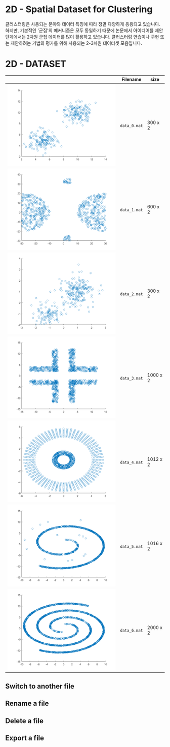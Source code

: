 # 2D - Spatial Dataset for Clustering

클러스터링은 사용되는 분야와 데이터 특징에 따라 정말 다양하게 응용되고 있습니다. 하지만, 기본적인 '군집'의 메커니즘은 모두 동일하기 때문에 논문에서 아이디어를 제안단계에서는 2차원 군집 데이터를 많이 활용하고 있습니다. 클러스터링 연습이나 구현 또는 제안하려는 기법의 평가를 위해 사용되는 2-3차원 데이터셋 모음입니다.


# 2D - DATASET
|                |Filename                            |size                         |
|----------------|-------------------------------|-----------------------------|
|![ex_screenshot](./images/data_0.png)	 	|`data_0.mat`           	| 300 x 2	|                 
|![ex_screenshot](./images/data_1.png)		|`data_1.mat`			 	| 600 x 2	|
|![ex_screenshot](./images/data_2.png)		|`data_2.mat`		     	| 300 x 2	|     
|![ex_screenshot](./images/data_3.png)		|`data_3.mat`           	| 1000 x 2	|                 
|![ex_screenshot](./images/data_4.png)		|`data_4.mat`			 	| 1012 x 2	|
|![ex_screenshot](./images/data_5.png) 		|`data_5.mat`		     	| 1016 x 2	| 
|![ex_screenshot](./images/data_6.png) 		|`data_6.mat`           	| 2000 x 2	|                 

## Switch to another file


## Rename a file


## Delete a file


## Export a file
